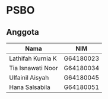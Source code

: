 # PSBO

## Anggota
| Nama              | NIM        |
| -------------     | -----------|
| Lathifah Kurnia K | G64180023  |
| Tia Isnawati Noor | G64180034  |
| Ulfainil Aisyah   | G64180045  |
| Hana Salsabila    | G64180051  |
